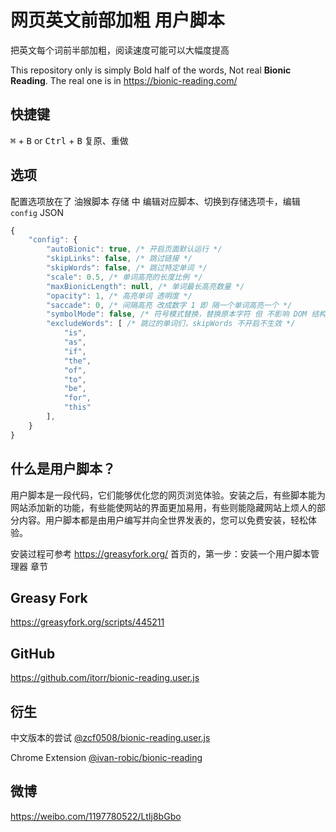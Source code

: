 # 网页英文前部加粗 用户脚本
把英文每个词前半部加粗，阅读速度可能可以大幅度提高

This repository only is simply Bold half of the words, Not real **Bionic Reading**. The real one is in https://bionic-reading.com/

## 快捷键
<kbd>⌘</kbd>  + <kbd>B</kbd> or <kbd>Ctrl</kbd> + <kbd>B</kbd> 复原、重做

## 选项
配置选项放在了 油猴脚本 存储 中
编辑对应脚本、切换到存储选项卡，编辑 `config` JSON
```JavaScript
{
    "config": {
        "autoBionic": true, /* 开启页面默认运行 */
        "skipLinks": false, /* 跳过链接 */
        "skipWords": false, /* 跳过特定单词 */
        "scale": 0.5, /* 单词高亮的长度比例 */
        "maxBionicLength": null, /* 单词最长高亮数量 */
        "opacity": 1, /* 高亮单词 透明度 */
        "saccade": 0, /* 间隔高亮 改成数字 1 即 隔一个单词高亮一个 */
        "symbolMode": false, /* 符号模式替换，替换原本字符 但 不影响 DOM 结构 */
        "excludeWords": [ /* 跳过的单词们，skipWords 不开启不生效 */
            "is",
            "as",
            "if",
            "the",
            "of",
            "to",
            "be",
            "for",
            "this"
        ],
    }
}
```



## 什么是用户脚本？
用户脚本是一段代码，它们能够优化您的网页浏览体验。安装之后，有些脚本能为网站添加新的功能，有些能使网站的界面更加易用，有些则能隐藏网站上烦人的部分内容。用户脚本都是由用户编写并向全世界发表的，您可以免费安装，轻松体验。

安装过程可参考 https://greasyfork.org/ 首页的，第一步：安装一个用户脚本管理器 章节

## Greasy Fork
https://greasyfork.org/scripts/445211

## GitHub
https://github.com/itorr/bionic-reading.user.js

## 衍生
中文版本的尝试 [@zcf0508/bionic-reading.user.js](https://github.com/zcf0508/bionic-reading.user.js)

Chrome Extension [@ivan-robic/bionic-reading](https://github.com/ivan-robic/bionic-reading)

## 微博
https://weibo.com/1197780522/LtIj8bGbo
